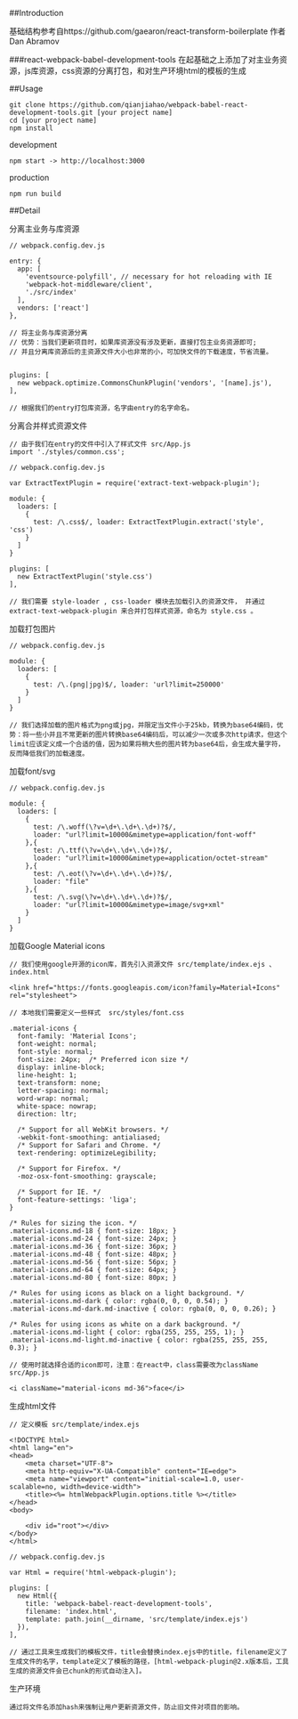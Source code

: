 ##Introduction

基础结构参考自https://github.com/gaearon/react-transform-boilerplate
作者Dan Abramov

###react-webpack-babel-development-tools
在起基础之上添加了对主业务资源，js库资源，css资源的分离打包，和对生产环境html的模板的生成

##Usage

    git clone https://github.com/qianjiahao/webpack-babel-react-development-tools.git [your project name]
    cd [your project name]
    npm install

development
  
    npm start -> http://localhost:3000

production

    npm run build


##Detail

分离主业务与库资源

    // webpack.config.dev.js
    
    entry: {
      app: [
        'eventsource-polyfill', // necessary for hot reloading with IE
        'webpack-hot-middleware/client',
        './src/index'
      ],
      vendors: ['react']
    },

    // 将主业务与库资源分离
    // 优势：当我们更新项目时，如果库资源没有涉及更新，直接打包主业务资源即可;
    // 并且分离库资源后的主资源文件大小也非常的小，可加快文件的下载速度，节省流量。


    plugins: [
      new webpack.optimize.CommonsChunkPlugin('vendors', '[name].js'),
    ],

    // 根据我们的entry打包库资源，名字由entry的名字命名。


分离合并样式资源文件

    // 由于我们在entry的文件中引入了样式文件 src/App.js
    import './styles/common.css';

    // webpack.config.dev.js
    
    var ExtractTextPlugin = require('extract-text-webpack-plugin');
    
    module: {
      loaders: [
        {
          test: /\.css$/, loader: ExtractTextPlugin.extract('style', 'css')
        }
      ]
    }

    plugins: [
      new ExtractTextPlugin('style.css')
    ],

    // 我们需要 style-loader , css-loader 模块去加载引入的资源文件， 并通过 extract-text-webpack-plugin 来合并打包样式资源，命名为 style.css 。

加载打包图片

    // webpack.config.dev.js
    
    module: {
      loaders: [
        {
          test: /\.(png|jpg)$/, loader: 'url?limit=250000'
        }
      ]
    }

    // 我们选择加载的图片格式为png或jpg，并限定当文件小于25kb，转换为base64编码，优势：将一些小并且不常更新的图片转换base64编码后，可以减少一次或多次http请求，但这个limit应该定义成一个合适的值，因为如果将稍大些的图片转为base64后，会生成大量字符，反而降低我们的加载速度。

加载font/svg

    // webpack.config.dev.js
    
    module: {
      loaders: [
        {
          test: /\.woff(\?v=\d+\.\d+\.\d+)?$/,
          loader: "url?limit=10000&mimetype=application/font-woff"
        },{
          test: /\.ttf(\?v=\d+\.\d+\.\d+)?$/,
          loader: "url?limit=10000&mimetype=application/octet-stream"
        },{
          test: /\.eot(\?v=\d+\.\d+\.\d+)?$/,
          loader: "file"
        },{
          test: /\.svg(\?v=\d+\.\d+\.\d+)?$/,
          loader: "url?limit=10000&mimetype=image/svg+xml"
        }
      ]
    }

加载Google Material icons

    // 我们使用google开源的icon库，首先引入资源文件 src/template/index.ejs 、index.html
    
    <link href="https://fonts.googleapis.com/icon?family=Material+Icons" rel="stylesheet">

    // 本地我们需要定义一些样式  src/styles/font.css
    
    .material-icons {
      font-family: 'Material Icons';
      font-weight: normal;
      font-style: normal;
      font-size: 24px;  /* Preferred icon size */
      display: inline-block;
      line-height: 1;
      text-transform: none;
      letter-spacing: normal;
      word-wrap: normal;
      white-space: nowrap;
      direction: ltr;

      /* Support for all WebKit browsers. */
      -webkit-font-smoothing: antialiased;
      /* Support for Safari and Chrome. */
      text-rendering: optimizeLegibility;

      /* Support for Firefox. */
      -moz-osx-font-smoothing: grayscale;

      /* Support for IE. */
      font-feature-settings: 'liga';
    }

    /* Rules for sizing the icon. */
    .material-icons.md-18 { font-size: 18px; }
    .material-icons.md-24 { font-size: 24px; }
    .material-icons.md-36 { font-size: 36px; }
    .material-icons.md-48 { font-size: 48px; }
    .material-icons.md-56 { font-size: 56px; }
    .material-icons.md-64 { font-size: 64px; }
    .material-icons.md-80 { font-size: 80px; }

    /* Rules for using icons as black on a light background. */
    .material-icons.md-dark { color: rgba(0, 0, 0, 0.54); }
    .material-icons.md-dark.md-inactive { color: rgba(0, 0, 0, 0.26); }

    /* Rules for using icons as white on a dark background. */
    .material-icons.md-light { color: rgba(255, 255, 255, 1); }
    .material-icons.md-light.md-inactive { color: rgba(255, 255, 255, 0.3); }

    // 使用时就选择合适的icon即可，注意：在react中，class需要改为className  src/App.js

    <i className="material-icons md-36">face</i>

生成html文件

    // 定义模板 src/template/index.ejs
    
    <!DOCTYPE html>
    <html lang="en">
    <head>
        <meta charset="UTF-8">
        <meta http-equiv="X-UA-Compatible" content="IE=edge">
        <meta name="viewport" content="initial-scale=1.0, user-scalable=no, width=device-width">
        <title><%= htmlWebpackPlugin.options.title %></title>
    </head>
    <body>

        <div id="root"></div>
    </body>
    </html>

    // webpack.config.dev.js
    
    var Html = require('html-webpack-plugin');

    plugins: [
      new Html({
        title: 'webpack-babel-react-development-tools',
        filename: 'index.html',
        template: path.join(__dirname, 'src/template/index.ejs')
      }),
    ],

    // 通过工具来生成我们的模板文件，title会替换index.ejs中的title，filename定义了生成文件的名字，template定义了模板的路径，[html-webpack-plugin@2.x版本后，工具生成的资源文件会已chunk的形式自动注入]。

生产环境

    通过将文件名添加hash来强制让用户更新资源文件，防止旧文件对项目的影响。



